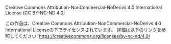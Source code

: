 Creative Commons Attribution-NonCommercial-NoDerivs 4.0 International License (CC BY-NC-ND 4.0)

この作品は、Creative Commons Attribution-NonCommercial-NoDerivs 4.0 International Licenseの下でライセンスされています。
詳細は以下のリンクを参照してください:
https://creativecommons.org/licenses/by-nc-nd/4.0/
